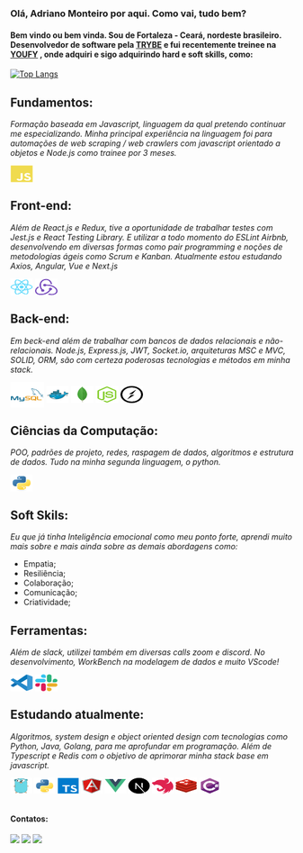### Olá, Adriano Monteiro por aqui. Como vai, tudo bem?

#### Bem vindo ou bem vinda. Sou de Fortaleza - Ceará, nordeste brasileiro. Desenvolvedor de software pela [TRYBE](https://www.betrybe.com/ "TRYBE") e fui recentemente treinee na [YOUFY](https://www.youfy.com.br/?gclid=CjwKCAjwlcaRBhBYEiwAK341jWJYT0JOuMAP2cuF6uPcgLs6396PLSbbLkTmay1zFB5mn5i6rdh5cBoCSjcQAvD_BwE "YOUFY")  , onde adquiri e sigo adquirindo hard e soft skills, como:

[![Top Langs](https://github-readme-stats.vercel.app/api/top-langs/?username=adrianomonteiroweb&layout=compact&langs_count=6&hide=css,scss,html,sass,shell,handlebars,php,blade,dockerfile,pug,procfile&theme=tokyonight)](https://github.com/anuraghazra/github-readme-stats)

<h2>Fundamentos:</h2>
<p><i>Formação baseada em Javascript, linguagem da qual pretendo continuar me especializando. Minha principal experiência na linguagem foi para automações de web scraping / web crawlers com javascript orientado a objetos e Node.js como trainee por 3 meses.</i></p>
<div>
  <img align="center" alt="Js" height="30" width="40" src="https://raw.githubusercontent.com/devicons/devicon/master/icons/javascript/javascript-plain.svg">
</div>
<h2>Front-end:</h2>
<p><i>Além de React.js e Redux, tive a oportunidade de trabalhar testes com Jest.js e React Testing Library. E utilizar a todo momento do ESLint Airbnb, desenvolvendo em diversas formas como pair programming e noções de metodologias ágeis como Scrum e Kanban. Atualmente estou estudando Axios, Angular, Vue e Next.js</i></p>
<div>
  <img align="center" alt="React" height="30" width="40" src="https://raw.githubusercontent.com/devicons/devicon/master/icons/react/react-original.svg">
  <img align="center" alt="Redux" height="30" width="40" src="https://raw.githubusercontent.com/devicons/devicon/master/icons/redux/redux-original.svg">
</div>

<h2>Back-end:</h2>
<p><i>Em beck-end além de trabalhar com bancos de dados relacionais e não-relacionais. Node.js, Express.js, JWT, Socket.io, arquiteturas MSC e MVC, SOLID, ORM, são com certeza poderosas tecnologias e métodos em minha stack.</i></p>
<div>
  <img align="center" alt="Mysql" height="45" width="60" src="https://raw.githubusercontent.com/devicons/devicon/master/icons/mysql/mysql-original-wordmark.svg">
  <img align="center" alt="Docker" height="30" width="40" src="https://raw.githubusercontent.com/devicons/devicon/master/icons/docker/docker-original.svg">
  <img align="center" alt="MongoDB" height="30" width="40" src="https://raw.githubusercontent.com/devicons/devicon/master/icons/mongodb/mongodb-original.svg">
  <img align="center" alt="NodeJS" height="30" width="40" src="https://raw.githubusercontent.com/devicons/devicon/master/icons/nodejs/nodejs-original.svg">
  <img align="center" alt="Socket.io" height="30" width="40" src="https://raw.githubusercontent.com/devicons/devicon/master/icons/socketio/socketio-original.svg">
</div>

<h2>Ciências da Computação:</h2>
<p><i>POO, padrões de projeto, redes, raspagem de dados, algoritmos e estrutura de dados. Tudo na minha segunda linguagem, o python.</i></p>
<div>
  <img align="center" alt="Python" height="30" width="40" src="https://raw.githubusercontent.com/devicons/devicon/master/icons/python/python-original.svg">
</div>

<h2>Soft Skils:</h2>
<p><i>Eu que já tinha Inteligência emocional como meu ponto forte, aprendi muito mais sobre e mais ainda sobre as demais abordagens como:</i></p>

- Empatia;
- Resiliência;
- Colaboração;
- Comunicação;
- Criatividade;

<h2>Ferramentas:</h2>
<p><i>Além de slack, utilizei também em diversas calls zoom e discord. No desenvolvimento, WorkBench na modelagem de dados e muito VScode!</i></p>
<div>
  <img align="center" alt="Vscode" height="30" width="40" src="https://raw.githubusercontent.com/devicons/devicon/master/icons/vscode/vscode-original.svg">
  <img align="center" alt="Slack" height="30" width="40" src="https://raw.githubusercontent.com/devicons/devicon/master/icons/slack/slack-original.svg">
</div>

<h2>Estudando atualmente:</h2>
<p><i>Algoritmos, system design e object oriented design com tecnologias como Python, Java, Golang, para me aprofundar em programação. Além de Typescript e Redis com o objetivo de aprimorar minha stack base em javascript.</i></p>
<div>
  <img align="center" alt="Golang" height="28" width="38" src="https://raw.githubusercontent.com/devicons/devicon/master/icons/go/go-original.svg">
  <img align="center" alt="Python" height="28" width="38" src="https://raw.githubusercontent.com/devicons/devicon/master/icons/python/python-original.svg">
  <img align="center" alt="TypeScript" height="28" width="38" src="https://raw.githubusercontent.com/devicons/devicon/master/icons/typescript/typescript-original.svg">
  <img align="center" alt="Angular" height="28" width="38" src="https://raw.githubusercontent.com/devicons/devicon/master/icons/angularjs/angularjs-original.svg">
  <img align="center" alt="Vue.js" height="28" width="38" src="https://raw.githubusercontent.com/devicons/devicon/master/icons/vuejs/vuejs-original.svg">
  <img align="center" alt="Next.js" height="28" width="38" src="https://raw.githubusercontent.com/devicons/devicon/master/icons/nextjs/nextjs-original.svg">
  <img align="center" alt="Nest.js" height="28" width="38" src="https://raw.githubusercontent.com/devicons/devicon/master/icons/nestjs/nestjs-original.svg">
  <img align="center" alt="Redis" height="28" width="38" src="https://raw.githubusercontent.com/devicons/devicon/master/icons/redis/redis-original.svg">
  <img align="center" alt="Csharp" height="28" width="38" src="https://raw.githubusercontent.com/devicons/devicon/master/icons/csharp/csharp-original.svg">
</div>
<br>

#### Contatos: 
[<img width="8%" src="https://camo.githubusercontent.com/571384769c09e0c66b45e39b5be70f68f552db3e2b2311bc2064f0d4a9f5983b/68747470733a2f2f696d672e736869656c64732e696f2f62616467652f476d61696c2d4431343833363f7374796c653d666f722d7468652d6261646765266c6f676f3d676d61696c266c6f676f436f6c6f723d7768697465">](mailto:adrianomonteirodev@gmail.com)
[<img width="10%" src="https://camo.githubusercontent.com/a80d00f23720d0bc9f55481cfcd77ab79e141606829cf16ec43f8cacc7741e46/68747470733a2f2f696d672e736869656c64732e696f2f62616467652f4c696e6b6564496e2d3030373742353f7374796c653d666f722d7468652d6261646765266c6f676f3d6c696e6b6564696e266c6f676f436f6c6f723d7768697465">](https://www.linkedin.com/in/adrianomonteirodev/)
[<img width="10%" src="https://camo.githubusercontent.com/d9d4db0a25f6d41d6ef282c6adc2f9bd5b31201ef00ba580f5a945da4063a937/68747470733a2f2f696d672e736869656c64732e696f2f62616467652f57686174734170702d3235443336363f7374796c653d666f722d7468652d6261646765266c6f676f3d7768617473617070266c6f676f436f6c6f723d7768697465">](https://api.whatsapp.com/send?phone=5585989587554&text=Hi%2C%20Adriano...%20)
